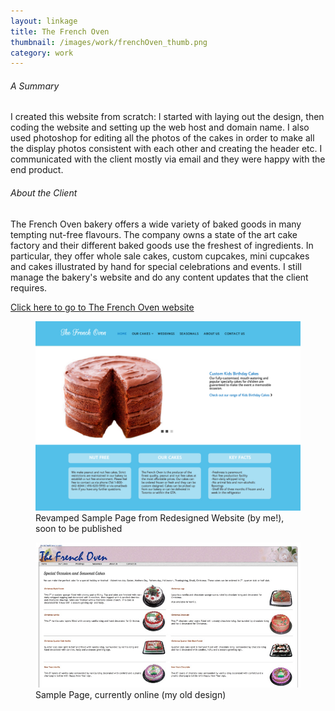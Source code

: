 ```yaml
---
layout: linkage
title: The French Oven
thumbnail: /images/work/frenchOven_thumb.png
category: work
---
```



<h6>A Summary</h6>
I created this website from scratch: I started with laying out the design, then coding the website and setting up the web host and domain name. 
I also used photoshop for editing all the photos of the cakes in order to make all the display photos consistent with 
each other and creating the header etc. 
I communicated with the client mostly via email and they were happy with the end product. 
<br/>
<h6>About the Client</h6>
The French Oven bakery offers a wide variety of baked goods in many tempting nut-free flavours. The company owns a state of the art cake factory and their different baked goods use the freshest of ingredients. In particular, they offer whole sale cakes, custom cupcakes, mini cupcakes and cakes illustrated by hand for special celebrations and events. 
I still manage the bakery's website and do any content updates that the client requires. 
 
<p><a href="http://www.thefrenchoven.on.ca/index.html">Click here to go to The French Oven website</a></p>
 
<figure>
	<div class="web">
	<img src="/images/work/theFrenchOven.jpg" alt="French Oven Redesign Screenshot">
	</div>
	<figurecaption>Revamped Sample Page from Redesigned Website (by me!), soon to be published</figurecaption>
</figure> 
 

<figure>
	<div class="web">
	<img src="/images/work/theFrenchOvenOld.jpg" alt="French Oven Screenshot">
	</div>
	<figurecaption>Sample Page, currently online (my old design)</figurecaption>
</figure> 
 